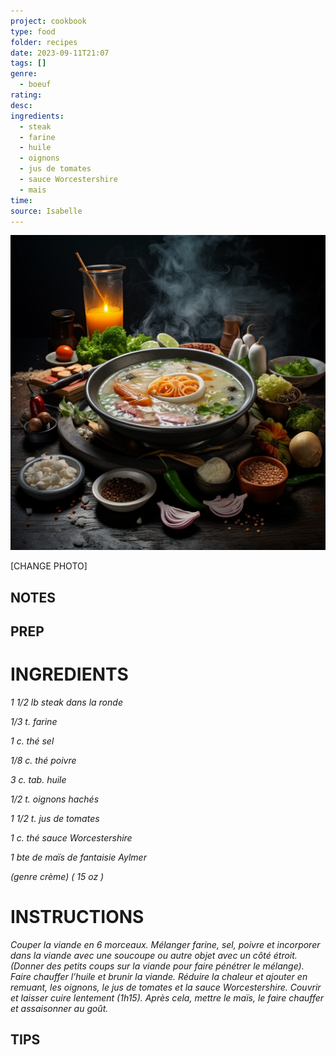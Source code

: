 ```yaml
---
project: cookbook
type: food
folder: recipes
date: 2023-09-11T21:07
tags: []
genre:
  - boeuf
rating: 
desc: 
ingredients:
  - steak
  - farine
  - huile
  - oignons
  - jus de tomates
  - sauce Worcestershire
  - mais
time: 
source: Isabelle
---
```


![IMAGE](_default.png)


[CHANGE PHOTO]


## NOTES




## PREP


# INGREDIENTS

_1 1/2 lb steak dans la ronde_

_1/3 t. farine_

_1 c. thé sel_

_1/8 c. thé poivre_

_3 c. tab. huile_

_1/2 t. oignons hachés_

_1 1/2 t. jus de tomates_

_1 c. thé sauce Worcestershire_

_1 bte de maïs de fantaisie Aylmer_

_(genre crème) ( 15 oz )_


# INSTRUCTIONS

_Couper la viande en 6 morceaux. Mélanger_
_farine, sel, poivre et incorporer dans la viande_
_avec une soucoupe ou autre objet avec un côté_
_étroit. (Donner des petits coups sur la viande_
_pour faire pénétrer le mélange). Faire chauffer_
_l’huile et brunir la viande. Réduire la chaleur_
_et ajouter en remuant, les oignons, le jus de_
_tomates et la sauce Worcestershire. Couvrir_
_et laisser cuire lentement (1h15). Après cela,_
_mettre le maïs, le faire chauffer et assaisonner_
_au goût._



## TIPS



